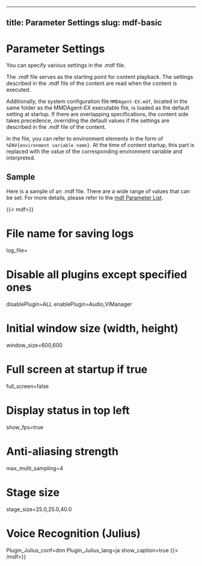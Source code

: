 

---
title: Parameter Settings
slug: mdf-basic
---

# Parameter Settings

You can specify various settings in the .mdf file.

The .mdf file serves as the starting point for content playback. The settings described in the .mdf file of the content are read when the content is executed.

Additionally, the system configuration file `MMDAgent-EX.mdf`, located in the same folder as the MMDAgent-EX executable file, is loaded as the default setting at startup. If there are overlapping specifications, the content side takes precedence, overriding the default values if the settings are described in the .mdf file of the content.

In the file, you can refer to environment elements in the form of `%ENV{environment variable name}`. At the time of content startup, this part is replaced with the value of the corresponding environment variable and interpreted.

## Sample

Here is a sample of an .mdf file. There are a wide range of values that can be set. For more details, please refer to the [mdf Parameter List](../mdf).

{{< mdf>}}

# File name for saving logs
log_file=

# Disable all plugins except specified ones
disablePlugin=ALL
enablePlugin=Audio,VIManager

# Initial window size (width, height)
window_size=600,600

# Full screen at startup if true
full_screen=false

# Display status in top left
show_fps=true

# Anti-aliasing strength
max_multi_sampling=4

# Stage size
stage_size=25.0,25.0,40.0

# Voice Recognition (Julius)
Plugin_Julius_conf=dnn
Plugin_Julius_lang=ja
show_caption=true
{{< /mdf>}}